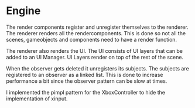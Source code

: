 # Engine

The render components register and unregister themselves to the renderer.
The renderer renders all the rendercomponents.
This is done so not all the scenes, gameobjects and components need to have a render function.

The renderer also renders the UI.
The UI consists of UI layers that can be added to an UI Manager.
UI Layers render on top of the rest of the scene.

When the observer gets deleted it unregisters its subjects.
The subjects are registered to an observer as a linked list.
This is done to increase performance a bit since the observer pattern can be slow at times.

I implemented the pimpl pattern for the XboxController to hide the implementation of xinput.